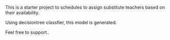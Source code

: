 This is a starter project to schedules to assign substitute teachers based on their availability.

Using decisiontree classfier, this model is generated.

Feel free to support..